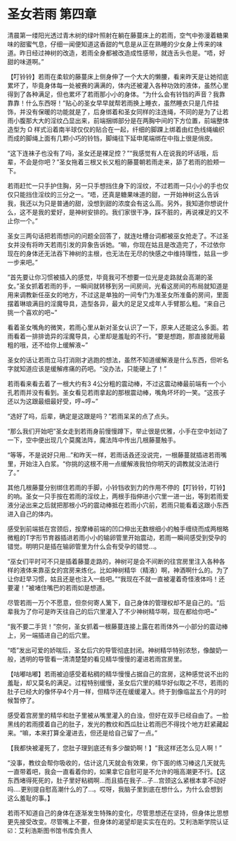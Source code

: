 # 圣女若雨 第四章

清晨第一缕阳光透过青木树的绿叶照射在躺在藤蔓床上的若雨，空气中弥漫着糖果味的甜蜜气息，仔细一闻便知道这香甜的气息是从正在熟睡的少女身上传来的味道。昨日经过神树的改造，若雨全身都被改造成性感带，就连舌头也是。“唔，好甜的味道啊。”

【叮铃铃】若雨在柔软的藤蔓床上侧身伸了一个大大的懒腰，看来昨天是让她彻底累坏了，毕竟身体每一处被赛的满满的，体内还被灌入各种功效的液体，虽然心里得到了各种满足，但也累坏了若雨那小小的身体。“为什么会有铃铛的声音？我靠靠靠！什么东西呀！”贴心的圣女早早就帮若雨换上睡衣，虽然睡衣只是几件挂饰，并没有保暖的功能就是了，后身绑着和圣女同样的注连绳，不同的是为了让若雨小腹那大大的淫纹凸显出来，前端捆绑部分是在两胸中间的下方位置，前端整体造型为 Ω 样式沿着南半球仅仅的贴合在一起，纤细的脚踝上绑着由红色线绳编织而成的脚绳上面有几颗小巧的铃铛，脚绳往下延申尾端绑在中指上很是俏皮。

“这下连袜子也没有了吗，圣女还是裸足控？”“我感觉有人在说我的坏话哦，后辈，不会是你吧？”圣女拖着三根又长又粗的藤蔓朝若雨走来，舔了若雨的脸颊一下。

若雨赶忙一只手护住胸，另一只手想挡住身下的淫纹，不过若雨一只小小的手也仅仅只能挡住淫纹的三分之一。“唔，还真是糖果味道的甜，一开始神树这么告诉我，我还以为只是普通的甜，没想到甜的浓度会有这么高。另外，我知道你想说什么，这不是我的爱好，是神树安排的。我们家很干净，踩不脏的，再说裸足的又不止你一个。”

圣女三两句话把若雨想问的问题全回答了，就连吐槽台词都被巫女抢走了。不过圣女并没有将昨天若雨引发的异象告诉她。“嘛，你现在姑且是改造完了，不过依你现在的身体还无法吞下神树的主根，也无法在无尽的快感之中维持理性，姑且一步一步来吧。”

”首先要让你习惯被插入的感觉，毕竟我可不想要一位光是走路就会高潮的圣女。”圣女抓着若雨的手，一瞬间就转移到另一间房间，光看这房间的布局就知道是用来调教新任巫女的地方，不过这是单独的一间专门为准圣女所准备的房间，里面摆着琳琅满目的淫魔导具，造型各异，最大的足足又成年人手臂那么粗。“来自己挑一个喜欢的吧~”

看着圣女嘴角的微笑，若雨心里从新对圣女认识了一下，原来人还能这么多面。若雨看着一排排诡异的淫魔导具，心里却是羞耻的不行。“要是想跑，那直接就用最粗的哦，还不给你上缓解液~”

圣女的话让若雨立马打消刚才逃跑的想法，虽然不知道缓解液是什么东西，但听名字就知道应该是缓解疼痛的药吧。“没办法，只能硬上了！”

若雨看来看去着了一根大约有3 4公分粗的震动棒，不过这震动棒最前端有一个小孔若雨并没有看到。圣女看见若雨拿起的那根震动棒，嘴角坏坏的一笑。“这孩子还以为这跟最细最好受，哼~哼~”

“选好了吗，后辈，确定是这跟是吗？”若雨呆呆的点了点头。

“那么我们开始吧”圣女走到若雨身前慢慢蹲下，举止很是优雅，小手在空中划动了一下，空中便出现几个莫魔法阵，魔法阵中传出几根藤蔓触手。

“等等，不是说好只用…”和昨天一样，若雨话叒还没说完，一根藤蔓就插进若雨嘴里，开始注入白浆。“你挑的这根不用一点缓解液我怕你明天的调教就没法进行了。”

其他几根藤蔓分别绑住若雨的手脚，小铃铛收到力的作用不停的【叮铃铃，叮铃】的响。圣女一只手按在若雨的淫纹上，两根手指伸进小穴里一进一出，等到若雨爱液分泌出来之后就把那根小巧的震动棒抵在若雨小穴前，若雨只能看着这跟小东西进入自己的体内。

感受到前端抵在宫颈后，按摩棒前端的凹口伸出无数根细小的触手缠绕而成两根略微粗的T字形节育器插进若雨小小的输卵管里开始震动，若雨一瞬间感受到受孕的错觉。明明只是插在输卵管里为什么会有受孕的错觉…。

“巫女们平时可不只是插着藤蔓走路的，神树可是会不间断的往宫房里注入各种各样的液体来靠巫女的宫房来炼化。比如神树精华（精液）啊，神酒啊什么的。为了让你赶早习惯，姑且还是也注入一些吧。”“我现在不就一直被灌着奇怪液体吗！还要灌！”被堵住嘴巴的若雨如是想道。

尽管若雨一万个不愿意，但奈何寄人篱下，自己身体的管理权却不是自己的。“后辈我为了你可是昨天往自己的后穴里灌入了不少神树精华啊，现在都给你吧~”

“我不要二手货！”奈何，圣女抓着一根藤蔓连接上露在若雨体外一小部分的震动棒上，另一端插进自己的后穴里。

“唔”发出可爱的娇喘后，圣女后穴的导管彻底封闭。神树精华特别浓愁，像酸奶一般，透明的导管看一清清楚楚的看见精华慢慢的灌进若雨宫房里。

【咕嘟咕嘟】若雨被迫感受着粘稠的精华慢慢占据自己的宫房，这种感觉说不出的羞耻，却又莫名的满足。过程特别缓慢，圣女后穴里的精华好似取之不尽，若雨的肚子已经大的像怀孕4个月一样，但精华还在缓缓灌入。终于到像临盆五个月的时候暂停了。

感受着宫房里的精华和肚子里被从嘴里灌入的白浊，但好在双手已经自由了。一脸黑线的若雨摸着自己的肚子，发光的教纹和西瓜肚让若雨巴不得找个地方赶紧藏起来。“嘛，本来打算全灌进去，但还是给自己留了一点。”

【我都快被灌死了，您肚子理到底还有多少酸奶啊！】“我这样还怎么见人啊！”

“没事，教纹会帮你吸收的，估计这几天就会有效果，你下面的练习棒这几天就先一直带着吧，我会一直看着你的，如果拿它自慰可是不允许的哦高潮更不行。【这东西堵得死死的，肚子里好粘稠啊…而且插在我子…子…宫颈这么紧根本拿不动好吗….更别提自慰高潮什么的了…。哎呀，我脑子里到底在想什么，为什么会想到这么羞耻的事。】

若雨不知道自己的身体在逐渐发生特殊的变化，尽管思想还在坚持，但身体比思想更先接受改变。尽管嘴上不要，但身体的渴望却是实实在在的。艾利浩斯学院认证☑️：艾利浩斯图书馆书库负责人

